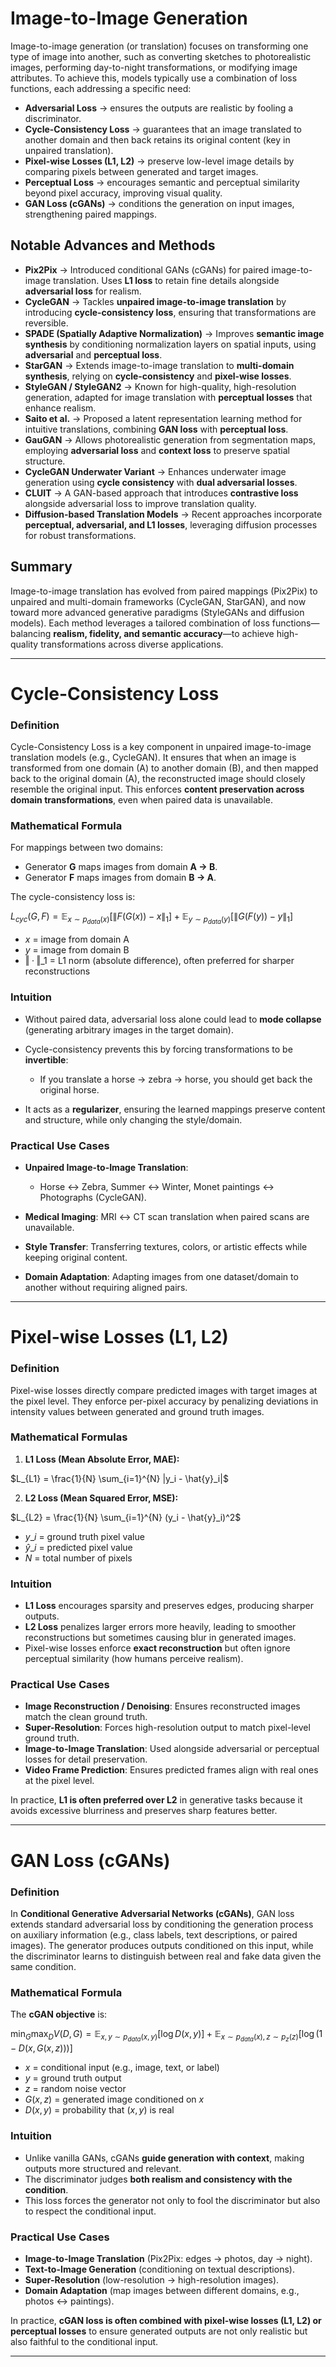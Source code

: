 # **Image-to-Image Generation**

Image-to-image generation (or translation) focuses on transforming one type of image into another, such as converting sketches to photorealistic images, performing day-to-night transformations, or modifying image attributes. To achieve this, models typically use a combination of loss functions, each addressing a specific need:

* **Adversarial Loss** → ensures the outputs are realistic by fooling a discriminator.
* **Cycle-Consistency Loss** → guarantees that an image translated to another domain and then back retains its original content (key in unpaired translation).
* **Pixel-wise Losses (L1, L2)** → preserve low-level image details by comparing pixels between generated and target images.
* **Perceptual Loss** → encourages semantic and perceptual similarity beyond pixel accuracy, improving visual quality.
* **GAN Loss (cGANs)** → conditions the generation on input images, strengthening paired mappings.



## **Notable Advances and Methods**

* **Pix2Pix** → Introduced conditional GANs (cGANs) for paired image-to-image translation. Uses **L1 loss** to retain fine details alongside **adversarial loss** for realism.
* **CycleGAN** → Tackles **unpaired image-to-image translation** by introducing **cycle-consistency loss**, ensuring that transformations are reversible.
* **SPADE (Spatially Adaptive Normalization)** → Improves **semantic image synthesis** by conditioning normalization layers on spatial inputs, using **adversarial** and **perceptual loss**.
* **StarGAN** → Extends image-to-image translation to **multi-domain synthesis**, relying on **cycle-consistency** and **pixel-wise losses**.
* **StyleGAN / StyleGAN2** → Known for high-quality, high-resolution generation, adapted for image translation with **perceptual losses** that enhance realism.
* **Saito et al.** → Proposed a latent representation learning method for intuitive translations, combining **GAN loss** with **perceptual loss**.
* **GauGAN** → Allows photorealistic generation from segmentation maps, employing **adversarial loss** and **context loss** to preserve spatial structure.
* **CycleGAN Underwater Variant** → Enhances underwater image generation using **cycle consistency** with **dual adversarial losses**.
* **CLUIT** → A GAN-based approach that introduces **contrastive loss** alongside adversarial loss to improve translation quality.
* **Diffusion-based Translation Models** → Recent approaches incorporate **perceptual, adversarial, and L1 losses**, leveraging diffusion processes for robust transformations.



## **Summary**

Image-to-image translation has evolved from paired mappings (Pix2Pix) to unpaired and multi-domain frameworks (CycleGAN, StarGAN), and now toward more advanced generative paradigms (StyleGANs and diffusion models). Each method leverages a tailored combination of loss functions—balancing **realism, fidelity, and semantic accuracy**—to achieve high-quality transformations across diverse applications.

---

# **Cycle-Consistency Loss**

### **Definition**

Cycle-Consistency Loss is a key component in unpaired image-to-image translation models (e.g., CycleGAN). It ensures that when an image is transformed from one domain (A) to another domain (B), and then mapped back to the original domain (A), the reconstructed image should closely resemble the original input. This enforces **content preservation across domain transformations**, even when paired data is unavailable.



### **Mathematical Formula**

For mappings between two domains:

* Generator **G** maps images from domain **A → B**.
* Generator **F** maps images from domain **B → A**.

The cycle-consistency loss is:

$`L_{cyc}(G, F) = \mathbb{E}_{x \sim p_{data}(x)} \left[ \| F(G(x)) - x \|_1 \right] + \mathbb{E}_{y \sim p_{data}(y)} \left[ \| G(F(y)) - y \|_1 \right]`$

* $x$ = image from domain A
* $y$ = image from domain B
* $‖·‖\_1$ = L1 norm (absolute difference), often preferred for sharper reconstructions



### **Intuition**

* Without paired data, adversarial loss alone could lead to **mode collapse** (generating arbitrary images in the target domain).
* Cycle-consistency prevents this by forcing transformations to be **invertible**:

  * If you translate a horse → zebra → horse, you should get back the original horse.
* It acts as a **regularizer**, ensuring the learned mappings preserve content and structure, while only changing the style/domain.



### **Practical Use Cases**

* **Unpaired Image-to-Image Translation**:

  * Horse ↔ Zebra, Summer ↔ Winter, Monet paintings ↔ Photographs (CycleGAN).
* **Medical Imaging**: MRI ↔ CT scan translation when paired scans are unavailable.
* **Style Transfer**: Transferring textures, colors, or artistic effects while keeping original content.
* **Domain Adaptation**: Adapting images from one dataset/domain to another without requiring aligned pairs.

---


# **Pixel-wise Losses (L1, L2)**

### **Definition**

Pixel-wise losses directly compare predicted images with target images at the pixel level. They enforce per-pixel accuracy by penalizing deviations in intensity values between generated and ground truth images.



### **Mathematical Formulas**

1. **L1 Loss (Mean Absolute Error, MAE):**

$`L_{L1} = \frac{1}{N} \sum_{i=1}^{N} |y_i - \hat{y}_i|`$

2. **L2 Loss (Mean Squared Error, MSE):**

$`L_{L2} = \frac{1}{N} \sum_{i=1}^{N} (y_i - \hat{y}_i)^2`$

* $y\_i$ = ground truth pixel value
* $\hat{y}\_i$ = predicted pixel value
* $N$ = total number of pixels



### **Intuition**

* **L1 Loss** encourages sparsity and preserves edges, producing sharper outputs.
* **L2 Loss** penalizes larger errors more heavily, leading to smoother reconstructions but sometimes causing blur in generated images.
* Pixel-wise losses enforce **exact reconstruction** but often ignore perceptual similarity (how humans perceive realism).



### **Practical Use Cases**

* **Image Reconstruction / Denoising**: Ensures reconstructed images match the clean ground truth.
* **Super-Resolution**: Forces high-resolution output to match pixel-level ground truth.
* **Image-to-Image Translation**: Used alongside adversarial or perceptual losses for detail preservation.
* **Video Frame Prediction**: Ensures predicted frames align with real ones at the pixel level.


In practice, **L1 is often preferred over L2** in generative tasks because it avoids excessive blurriness and preserves sharp features better.

---


# **GAN Loss (cGANs)**

### **Definition**

In **Conditional Generative Adversarial Networks (cGANs)**, GAN loss extends standard adversarial loss by conditioning the generation process on auxiliary information (e.g., class labels, text descriptions, or paired images). The generator produces outputs conditioned on this input, while the discriminator learns to distinguish between real and fake data given the same condition.



### **Mathematical Formula**

The **cGAN objective** is:

$`\min_G \max_D V(D,G) = \mathbb{E}_{x,y \sim p_{data}(x,y)} [\log D(x,y)] + \mathbb{E}_{x \sim p_{data}(x), z \sim p_z(z)} [\log(1 - D(x, G(x,z)))]`$

* $x$ = conditional input (e.g., image, text, or label)
* $y$ = ground truth output
* $z$ = random noise vector
* $G(x,z)$ = generated image conditioned on $x$
* $D(x,y)$ = probability that $(x,y)$ is real



### **Intuition**

* Unlike vanilla GANs, cGANs **guide generation with context**, making outputs more structured and relevant.
* The discriminator judges **both realism and consistency with the condition**.
* This loss forces the generator not only to fool the discriminator but also to respect the conditional input.



### **Practical Use Cases**

* **Image-to-Image Translation** (Pix2Pix: edges → photos, day → night).
* **Text-to-Image Generation** (conditioning on textual descriptions).
* **Super-Resolution** (low-resolution → high-resolution images).
* **Domain Adaptation** (map images between different domains, e.g., photos ↔ paintings).


In practice, **cGAN loss is often combined with pixel-wise losses (L1, L2) or perceptual losses** to ensure generated outputs are not only realistic but also faithful to the conditional input.

---






























































































































































